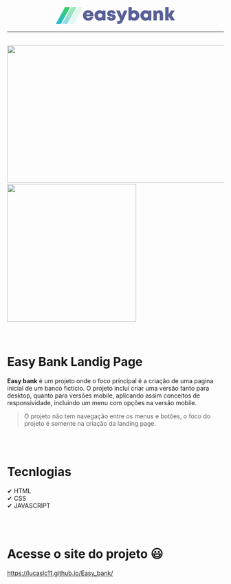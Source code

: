<div align="center">
    <img src="./readme_media/logo.svg">
</div>

<hr />

<br />

<div>
    <img src="./readme_media/lading_page.gif" height="320" width="530"/>
    <img src="./readme_media/mobile_page.gif" height="320" width="300"/>
</div>

<br />
<br />

# Easy Bank Landig Page

**Easy bank** é um projeto onde o foco principal é a criação de uma pagina inicial de um banco fictício. O projeto inclui criar uma versão tanto para desktop, quanto para versões mobile, aplicando assim conceitos de responsividade, incluindo um menu com opções na versão mobile.

> O projeto não tem navegação entre os menus e botões, o foco do projeto é somente na criação da landing page.


<br />
<br />

# Tecnlogias

✔ HTML
<br />
✔ CSS
<br />
✔ JAVASCRIPT

<br />
<br />

# Acesse o site do projeto 😃

https://lucaslc11.github.io/Easy_bank/
